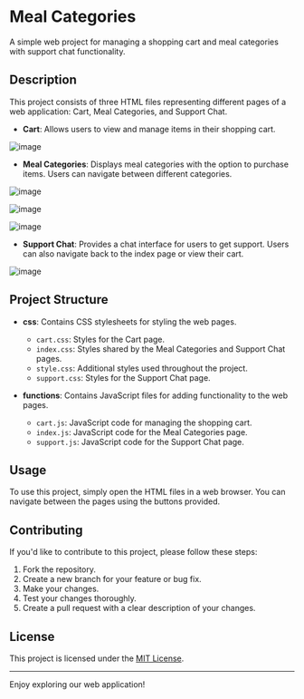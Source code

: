 # Meal Categories

A simple web project for managing a shopping cart and meal categories with support chat functionality.

## Description

This project consists of three HTML files representing different pages of a web application: Cart, Meal Categories, and Support Chat.

- **Cart**: Allows users to view and manage items in their shopping cart.

 ![image](https://github.com/BrunoDucati/meal-Categories/assets/55319821/28099c50-3b26-444e-98d5-083b6762e4ed)


- **Meal Categories**: Displays meal categories with the option to purchase items. Users can navigate between different categories.

 ![image](https://github.com/BrunoDucati/meal-Categories/assets/55319821/f566bf6d-69f8-4f67-b784-9c52c863f8d2)

 ![image](https://github.com/BrunoDucati/meal-Categories/assets/55319821/bf1d172d-6dcc-41c8-80af-3815438b1a28)

 ![image](https://github.com/BrunoDucati/meal-Categories/assets/55319821/7e2348e2-7173-4961-8e2e-acf9a1d49055)


- **Support Chat**: Provides a chat interface for users to get support. Users can also navigate back to the index page or view their cart.
  
 ![image](https://github.com/BrunoDucati/meal-Categories/assets/55319821/11a3e426-3aee-4bc4-a3d1-84047182de64)

## Project Structure

- **css**: Contains CSS stylesheets for styling the web pages.
  - `cart.css`: Styles for the Cart page.
  - `index.css`: Styles shared by the Meal Categories and Support Chat pages.
  - `style.css`: Additional styles used throughout the project.
  - `support.css`: Styles for the Support Chat page.

- **functions**: Contains JavaScript files for adding functionality to the web pages.
  - `cart.js`: JavaScript code for managing the shopping cart.
  - `index.js`: JavaScript code for the Meal Categories page.
  - `support.js`: JavaScript code for the Support Chat page.


## Usage

To use this project, simply open the HTML files in a web browser. You can navigate between the pages using the buttons provided.

## Contributing

If you'd like to contribute to this project, please follow these steps:

1. Fork the repository.
2. Create a new branch for your feature or bug fix.
3. Make your changes.
4. Test your changes thoroughly.
5. Create a pull request with a clear description of your changes.

## License

This project is licensed under the [MIT License](LICENSE).

---

Enjoy exploring our web application!
